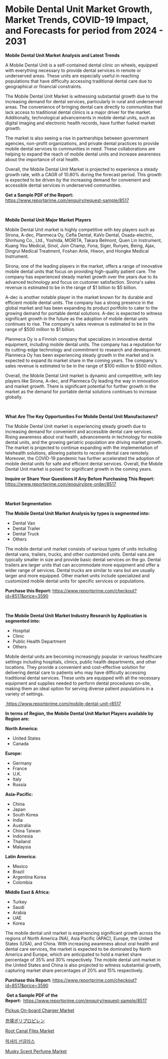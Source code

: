 <p><h1>Mobile Dental Unit Market Growth, Market Trends, COVID-19 Impact, and Forecasts for period from 2024 - 2031</h1></p><p><strong>Mobile Dental Unit Market Analysis and Latest Trends</strong></p>
<p><p>A Mobile Dental Unit is a self-contained dental clinic on wheels, equipped with everything necessary to provide dental services in remote or underserved areas. These units are especially useful in reaching populations that have difficulty accessing traditional dental care due to geographical or financial constraints.</p><p>The Mobile Dental Unit Market is witnessing substantial growth due to the increasing demand for dental services, particularly in rural and underserved areas. The convenience of bringing dental care directly to communities that lack access to traditional dental clinics is a major driver for the market. Additionally, technological advancements in mobile dental units, such as digital imaging and electronic health records, have further fueled market growth.</p><p>The market is also seeing a rise in partnerships between government agencies, non-profit organizations, and private dental practices to provide mobile dental services to communities in need. These collaborations are helping to expand the reach of mobile dental units and increase awareness about the importance of oral health.</p><p>Overall, the Mobile Dental Unit Market is projected to experience a steady growth rate, with a CAGR of 10.80% during the forecast period. This growth is expected to be driven by the increasing demand for convenient and accessible dental services in underserved communities.</p></p>
<p><strong>Get a Sample PDF of the Report:&nbsp;</strong> <a href="https://www.reportprime.com/enquiry/request-sample/8517">https://www.reportprime.com/enquiry/request-sample/8517</a></p>
<p>&nbsp;</p>
<p><strong>Mobile Dental Unit Major Market Players</strong></p>
<p><p>Mobile Dental Unit market is highly competitive with key players such as Sirona, A-dec, Planmeca Oy, Cefla Dental, KaVo Dental, Osada-electric, Shinhung Co., Ltd., Yoshida, MORITA, Takara Belmont, Quen Lin Instrument, Kuang Yeu Medical, Sinol, Join Champ, Fona, Siger, Runyes, Being, Ajax, Dingrui Medical Treatment, Foshan Anle, Hiwon, and Hongke Medical Instrument.</p><p>Sirona, one of the leading players in the market, offers a range of innovative mobile dental units that focus on providing high-quality patient care. The company has experienced steady market growth over the years due to its advanced technology and focus on customer satisfaction. Sirona's sales revenue is estimated to be in the range of $1 billion to $5 billion.</p><p>A-dec is another notable player in the market known for its durable and efficient mobile dental units. The company has a strong presence in the global market and has been expanding its product portfolio to cater to the growing demand for portable dental solutions. A-dec is expected to witness significant growth in the future as the adoption of mobile dental units continues to rise. The company's sales revenue is estimated to be in the range of $500 million to $1 billion.</p><p>Planmeca Oy is a Finnish company that specializes in innovative dental equipment, including mobile dental units. The company has a reputation for its cutting-edge technology and commitment to research and development. Planmeca Oy has been experiencing steady growth in the market and is expected to expand its market share in the coming years. The company's sales revenue is estimated to be in the range of $100 million to $500 million.</p><p>Overall, the Mobile Dental Unit market is dynamic and competitive, with key players like Sirona, A-dec, and Planmeca Oy leading the way in innovation and market growth. There is significant potential for further growth in the market as the demand for portable dental solutions continues to increase globally.</p></p>
<p>&nbsp;</p>
<p><strong>What Are The Key Opportunities For Mobile Dental Unit Manufacturers?</strong></p>
<p><p>The Mobile Dental Unit market is experiencing steady growth due to increasing demand for convenient and accessible dental care services. Rising awareness about oral health, advancements in technology for mobile dental units, and the growing geriatric population are driving market growth. The market is projected to continue expanding with the implementation of telehealth solutions, allowing patients to receive dental care remotely. Moreover, the COVID-19 pandemic has further accelerated the adoption of mobile dental units for safe and efficient dental services. Overall, the Mobile Dental Unit market is poised for significant growth in the coming years.</p></p>
<p><strong>Inquire or Share Your Questions If Any Before Purchasing This Report:</strong> <a href="https://www.reportprime.com/enquiry/pre-order/8517">https://www.reportprime.com/enquiry/pre-order/8517</a></p>
<p>&nbsp;</p>
<p><strong>Market Segmentation</strong></p>
<p><strong>The Mobile Dental Unit Market Analysis by types is segmented into:</strong></p>
<p><ul><li>Dental Van</li><li>Dental Trailer</li><li>Dental Truck</li><li>Others</li></ul></p>
<p><p>The mobile dental unit market consists of various types of units including dental vans, trailers, trucks, and other customized units. Dental vans are typically smaller in size and provide basic dental services on the go. Dental trailers are larger units that can accommodate more equipment and offer a wider range of services. Dental trucks are similar to vans but are usually larger and more equipped. Other market units include specialized and customized mobile dental units for specific services or populations.</p></p>
<p><strong>Purchase this Report:&nbsp;</strong><a href="https://www.reportprime.com/checkout?id=8517&price=3590">https://www.reportprime.com/checkout?id=8517&price=3590</a></p>
<p>&nbsp;</p>
<p><strong>The Mobile Dental Unit Market Industry Research by Application is segmented into:</strong></p>
<p><ul><li>Hospital</li><li>Clinic</li><li>Public Health Department</li><li>Others</li></ul></p>
<p><p>Mobile dental units are becoming increasingly popular in various healthcare settings including hospitals, clinics, public health departments, and other locations. They provide a convenient and cost-effective solution for delivering dental care to patients who may have difficulty accessing traditional dental services. These units are equipped with all the necessary equipment and supplies needed to perform dental procedures on-site, making them an ideal option for serving diverse patient populations in a variety of settings.</p></p>
<p><a href="https://www.reportprime.com/mobile-dental-unit-r8517">&nbsp;https://www.reportprime.com/mobile-dental-unit-r8517</a></p>
<p><strong>In terms of Region, the Mobile Dental Unit Market Players available by Region are:</strong></p>
<p>
    <p> <strong> North America: </strong>
        <ul>
            <li>United States</li>
            <li>Canada</li>
        </ul>
        </p> 
    <p> <strong> Europe: </strong>
        <ul>
            <li>Germany</li>
            <li>France</li>
            <li>U.K.</li>
            <li>Italy</li>
            <li>Russia</li>
        </ul>
        </p> 
    <p> <strong> Asia-Pacific: </strong>
        <ul>
            <li>China</li>
            <li>Japan</li>
            <li>South Korea</li>
            <li>India</li>
            <li>Australia</li>
            <li>China Taiwan</li>
            <li>Indonesia</li>
            <li>Thailand</li>
            <li>Malaysia</li>
        </ul>
        </p> 
    <p> <strong> Latin America: </strong>
        <ul>
            <li>Mexico</li>
            <li>Brazil</li>
            <li>Argentina Korea</li>
            <li>Colombia</li>
        </ul>
        </p> 
    <p> <strong> Middle East & Africa: </strong>
        <ul>
            <li>Turkey</li>
            <li>Saudi</li>
            <li>Arabia</li>
            <li>UAE</li>
            <li>Korea</li>
        </ul>
    </p>
    </p>
<p><p>The mobile dental unit market is experiencing significant growth across the regions of North America (NA), Asia Pacific (APAC), Europe, the United States (USA), and China. With increasing awareness about oral health and dental care services, the market is expected to be dominated by North America and Europe, which are anticipated to hold a market share percentage of 35% and 30% respectively. The mobile dental unit market in the United States and China is also projected to witness substantial growth, capturing market share percentages of 20% and 15% respectively.</p></p>
<p><strong>Purchase this Report: </strong><a href="https://www.reportprime.com/checkout?id=8517&price=3590">https://www.reportprime.com/checkout?id=8517&price=3590</a></p>
<p>&nbsp;<strong>Get a Sample PDF of the Report:&nbsp;&nbsp;</strong><a href="https://www.reportprime.com/enquiry/request-sample/8517">https://www.reportprime.com/enquiry/request-sample/8517</a></p>
<p><strong></strong></p>
<p><p><a href="https://www.linkedin.com/pulse/pickup-on-board-charger-market-size-examines-its-scope-primary-icihe?trackingId=4YKioZY2ugkBzjmZhxaIRg%3D%3D">Pickup On-board Charger Market</a></p><p><a href="https://github.com/ddwcuskozol07187/Market-Research-Report-List-1/blob/main/338636222939.md">充填ポリプロピレン</a></p><p><a href="https://github.com/josesg55/Market-Research-Report-List-2/blob/main/root-canal-files-market.md">Root Canal Files Market</a></p><p><a href="https://github.com/PercyHagernes9778/Market-Research-Report-List-1/blob/main/970207920998.md">럭셔리 선글라스</a></p><p><a href="https://www.linkedin.com/pulse/musky-scent-perfume-market-research-report-provides-thorough-hbdfe?trackingId=AONUHwqsnTSRlosSy3HBBA%3D%3D">Musky Scent Perfume Market</a></p></p>